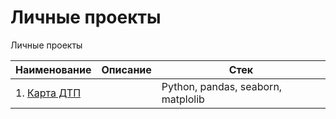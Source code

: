 # Личные проекты

Личные проекты

| Наименование       | Описание                         | Стек              |
| ------------------ | :------------------------------: | ----------------- |
| 1. [Карта ДТП]() |  | Python, pandas, seaborn, matplolib |
